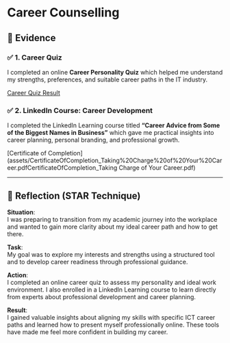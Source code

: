 # Career Counselling

## 📄 Evidence

### ✅ 1. Career Quiz
I completed an online **Career Personality Quiz** which helped me understand my strengths, preferences, and suitable career paths in the IT industry.

[Career Quiz Result](assets/Career%20Quiz.png)  


### ✅ 2. LinkedIn Course: Career Development
I completed the LinkedIn Learning course titled **“Career Advice from Some of the Biggest Names in Business”** which gave me practical insights into career planning, personal branding, and professional growth.

[Certificate of Completion](assets/CertificateOfCompletion_Taking%20Charge%20of%20Your%20Career.pdfCertificateOfCompletion_Taking Charge of Your Career.pdf)

---

## 💬 Reflection (STAR Technique)

**Situation**:  
I was preparing to transition from my academic journey into the workplace and wanted to gain more clarity about my ideal career path and how to get there.

**Task**:  
My goal was to explore my interests and strengths using a structured tool and to develop career readiness through professional guidance.

**Action**:  
I completed an online career quiz to assess my personality and ideal work environment. I also enrolled in a LinkedIn Learning course to learn directly from experts about professional development and career planning.

**Result**:  
I gained valuable insights about aligning my skills with specific ICT career paths and learned how to present myself professionally online. These tools have made me feel more confident in building my career.

